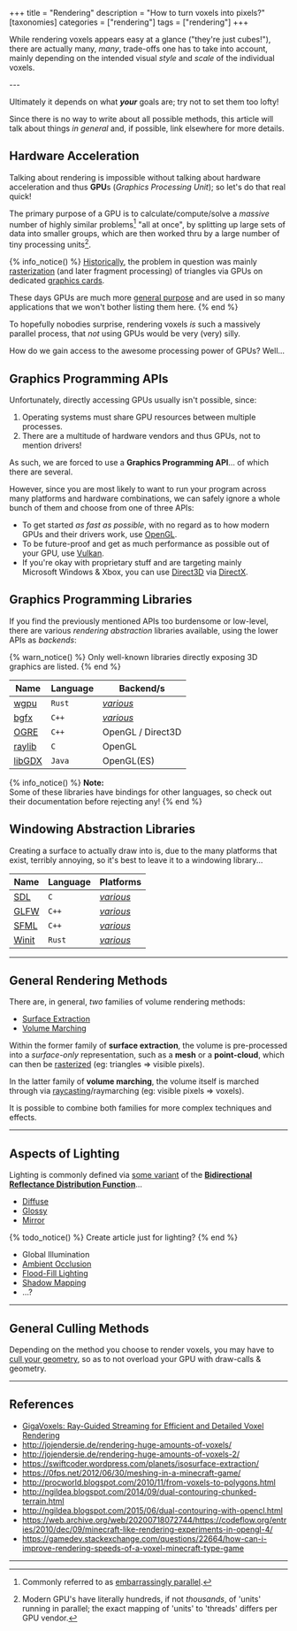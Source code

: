 +++
title = "Rendering"
description = "How to turn voxels into pixels?"
[taxonomies]
categories = ["rendering"]
tags = ["rendering"]
+++

While rendering voxels appears easy at a glance ("they're just cubes!"),
there are actually many, *many*, trade-offs one has to take into account,
mainly depending on the intended visual *style* and *scale* of the individual voxels.

<!-- more --> ---

Ultimately it depends on what ***your*** goals are; try not to set them too lofty!

Since there is no way to write about all possible methods, this article will talk about things *in general* and, if possible, link elsewhere for more details.

## Hardware Acceleration

Talking about rendering is impossible without talking about hardware acceleration
and thus **GPU**s (*Graphics&nbsp;Processing&nbsp;Unit*); so let's do that real quick!

The primary purpose of a GPU is to calculate/compute/solve a *massive* number of highly similar problems[^embarassinglyparallel] "all at once",
by splitting up large sets of data into smaller groups, which are then worked thru by a large number of tiny processing units[^gpumanycores].

{% info_notice() %}
[Historically](https://en.wikipedia.org/wiki/Graphics_processing_unit#History),
the problem in question was mainly [rasterization](https://en.wikipedia.org/wiki/Rasterisation)
(and later fragment processing) of triangles via GPUs on dedicated [graphics cards](https://en.wikipedia.org/wiki/Graphics_card).

These days GPUs are much more [general purpose](https://en.wikipedia.org/wiki/General-purpose_computing_on_graphics_processing_units)
and are used in so many applications that we won't bother listing them here.
{% end %}

To hopefully nobodies surprise, rendering voxels *is* such a massively parallel process, that *not* using GPUs would be very (very) silly.

How do we gain access to the awesome processing power of GPUs? Well...

## Graphics Programming APIs

Unfortunately, directly accessing GPUs usually isn't possible, since:

1. Operating systems must share GPU resources between multiple processes.
2. There are a multitude of hardware vendors and thus GPUs, not to mention drivers!

As such, we are forced to use a **Graphics&nbsp;Programming&nbsp;API**... of which there are several.

However, since you are most likely to want to run your program across many platforms and hardware combinations,
we can safely ignore a whole bunch of them and choose from one of three APIs:

- To get started *as fast as possible*, with no regard as to how modern GPUs and their drivers work, use [OpenGL](/wiki/opengl).
- To be future-proof and get as much performance as possible out of your GPU, use [Vulkan](/wiki/vulkan).
- If you're okay with proprietary stuff and are targeting mainly Microsoft&nbsp;Windows & Xbox, you can use [Direct3D](https://en.wikipedia.org/wiki/Direct3D) via [DirectX](https://en.wikipedia.org/wiki/DirectX).

## Graphics Programming Libraries

If you find the previously mentioned APIs too burdensome or low-level,
there are various *rendering abstraction* libraries available,
using the lower APIs as *backends*:

{% warn_notice() %}
Only well-known libraries directly exposing 3D graphics are listed.
{% end %}

| Name | Language | Backend/s |
|------|----------|-----------|
| [wgpu](https://wgpu.rs/) | `Rust` | [*various*](https://github.com/gfx-rs/wgpu#supported-platforms) |
| [bgfx](https://github.com/bkaradzic/bgfx) | `C++` | [*various*](https://bkaradzic.github.io/bgfx/overview.html#supported-rendering-backends) |
| [OGRE](https://ogrecave.github.io/ogre/) | `C++` | OpenGL / Direct3D |
| [raylib](https://www.raylib.com/) | `C` | OpenGL |
| [libGDX](https://libgdx.com/) | `Java` | OpenGL(ES) |

{% info_notice() %}
**Note:**  
Some of these libraries have bindings for other languages,
so check out their documentation before rejecting any!
{% end %}

## Windowing Abstraction Libraries

Creating a surface to actually draw into is, due to the many platforms that exist,
terribly annoying, so it's best to leave it to a windowing library...

| Name | Language | Platforms |
|------|----------|-----------|
| [SDL](https://www.libsdl.org/)  | `C` | [*various*](https://wiki.libsdl.org/SDL2/FAQGeneral#what_platforms_are_supported) |
| [GLFW](https://www.glfw.org/) | `C++` | [*various*](https://www.glfw.org/faq.html#14---what-platforms-are-supported-by-glfw) |
| [SFML](https://www.sfml-dev.org/) | `C++` | [*various*](https://www.sfml-dev.org/faq.php#grl-platforms) |
| [Winit](https://github.com/rust-windowing/winit) | `Rust` | [*various*](https://github.com/rust-windowing/winit/blob/master/FEATURES.md) |


---

## General Rendering Methods

There are, in general, *two* families of volume rendering methods:

<ul class="exclusive-choice-set" aria-label="volume rendering methods">
  <li><a href="/wiki/surface-extraction">Surface Extraction</a></li>
  <li><a href="/wiki/volume-marching">Volume Marching</a></li>
</ul>

Within the former family of **surface extraction**,
the volume is pre-processed into a *surface-only* representation,
such as a **mesh** or a **point-cloud**,
which can then be [rasterized](https://en.wikipedia.org/wiki/Rasterisation) (eg: triangles ⇒ visible pixels).

In the latter family of **volume marching**, the volume itself is marched through via [raycasting](/wiki/raycasting)/raymarching (eg: visible pixels ⇒ voxels).

It is possible to combine both families for more complex techniques and effects.

---

## Aspects of Lighting

Lighting is commonly defined via [some variant](https://en.wikipedia.org/wiki/Bidirectional_reflectance_distribution_function#Models) of the [**Bidirectional Reflectance Distribution Function**](https://en.wikipedia.org/wiki/Bidirectional_reflectance_distribution_function)...

<ul class="exclusive-choice-set" aria-label="brdf aspects">
  <li><a href="#aspects-of-lighting">Diffuse</a></li>
  <li><a href="#aspects-of-lighting">Glossy</a></li>
  <li><a href="#aspects-of-lighting">Mirror</a></li>
</ul>

{% todo_notice() %} Create article just for lighting? {% end %}

- Global Illumination
- [Ambient Occlusion](https://0fps.net/2013/07/03/ambient-occlusion-for-minecraft-like-worlds/)
- [Flood-Fill Lighting](https://web.archive.org/web/20210429192404/https://www.seedofandromeda.com/blogs/29-fast-flood-fill-lighting-in-a-blocky-voxel-game-pt-1)
- [Shadow Mapping](https://learnopengl.com/Advanced-Lighting/Shadows/Shadow-Mapping)
- ...?

---

## General Culling Methods

Depending on the method you choose to render voxels,
you may have to [cull your geometry](/wiki/culling),
so as to not overload your GPU with draw-calls & geometry.

---

## References

- [GigaVoxels: Ray-Guided Streaming for Efficient and Detailed Voxel Rendering](https://artis.inrialpes.fr/Publications/2009/CNLE09/)
- <http://jojendersie.de/rendering-huge-amounts-of-voxels/>
- <http://jojendersie.de/rendering-huge-amounts-of-voxels-2/>
- <https://swiftcoder.wordpress.com/planets/isosurface-extraction/>
- <https://0fps.net/2012/06/30/meshing-in-a-minecraft-game/>
- <http://procworld.blogspot.com/2010/11/from-voxels-to-polygons.html>
- <http://ngildea.blogspot.com/2014/09/dual-contouring-chunked-terrain.html>
- <http://ngildea.blogspot.com/2015/06/dual-contouring-with-opencl.html>
- <https://web.archive.org/web/20200718072744/https://codeflow.org/entries/2010/dec/09/minecraft-like-rendering-experiments-in-opengl-4/>
- <https://gamedev.stackexchange.com/questions/22664/how-can-i-improve-rendering-speeds-of-a-voxel-minecraft-type-game>

---

[^embarassinglyparallel]: Commonly referred to as [embarrassingly parallel](https://en.wikipedia.org/wiki/Embarrassingly_parallel).

[^gpumanycores]: Modern GPU's have literally hundreds, if not *thousands*, of 'units' running in parallel; the exact mapping of 'units' to 'threads' differs per GPU vendor.
